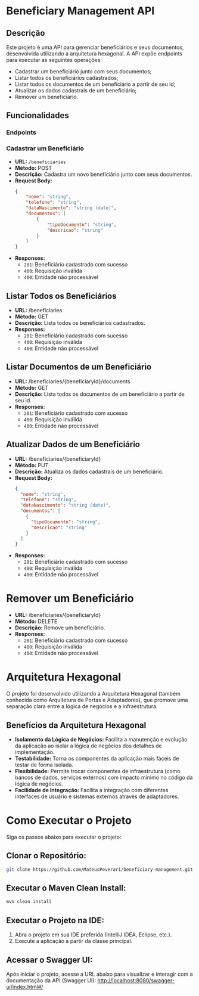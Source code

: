 # Beneficiary Management API

## Descrição

Este projeto é uma API para gerenciar beneficiários e seus documentos, desenvolvida utilizando a arquitetura hexagonal. A API expõe endpoints para executar as seguintes operações:

- Cadastrar um beneficiário junto com seus documentos;
- Listar todos os beneficiários cadastrados;
- Listar todos os documentos de um beneficiário a partir de seu id;
- Atualizar os dados cadastrais de um beneficiário;
- Remover um beneficiário.

## Funcionalidades

### Endpoints

### Cadastrar um Beneficiário
- **URL:** `/beneficiaries`
- **Método:** POST
- **Descrição:** Cadastra um novo beneficiário junto com seus documentos.
- **Request Body:**
    ```json
    {
        "nome": "string",
        "telefone": "string",
        "dataNascimento": "string (date)",
        "documentos": [
            {
                "tipoDocumento": "string",
                "descricao": "string"
            }
        ]
    }
    ```
- **Responses:**
    - `201`: Beneficiário cadastrado com sucesso
    - `400`: Requisição inválida
    - `400`: Entidade não processável

## Listar Todos os Beneficiários
- **URL:** /beneficiaries
- **Método:** GET
- **Descrição:** Lista todos os beneficiários cadastrados.
- **Responses:**
  - `201`: Beneficiário cadastrado com sucesso
  - `400`: Requisição inválida
  - `400`: Entidade não processável

## Listar Documentos de um Beneficiário
- **URL:** /beneficiaries/{beneficiaryId}/documents
- **Método:** GET
- **Descrição:** Lista todos os documentos de um beneficiário a partir de seu id.
- **Responses:**
  - `201`: Beneficiário cadastrado com sucesso
  - `400`: Requisição inválida
  - `400`: Entidade não processável

## Atualizar Dados de um Beneficiário
- **URL:** /beneficiaries/{beneficiaryId}
- **Método:** PUT
- **Descrição:** Atualiza os dados cadastrais de um beneficiário.
- **Request Body:**
  ```json
  {
    "nome": "string",
    "telefone": "string",
    "dataNascimento": "string (date)",
    "documentos": [
      {
        "tipoDocumento": "string",
        "descricao": "string"
      }
    ]
  }

- **Responses:**
  - `201`: Beneficiário cadastrado com sucesso
  - `400`: Requisição inválida
  - `400`: Entidade não processável

# Remover um Beneficiário
- **URL:** /beneficiaries/{beneficiaryId}
- **Método:** DELETE
- **Descrição:** Remove um beneficiário.
- **Responses:**
  - `201`: Beneficiário cadastrado com sucesso
  - `400`: Requisição inválida
  - `400`: Entidade não processável

# Arquitetura Hexagonal
O projeto foi desenvolvido utilizando a Arquitetura Hexagonal (também conhecida como Arquitetura de Portas e Adaptadores), que promove uma separação clara entre a lógica de negócios e a infraestrutura.

## Benefícios da Arquitetura Hexagonal
- **Isolamento da Lógica de Negócios:** Facilita a manutenção e evolução da aplicação ao isolar a lógica de negócios dos detalhes de implementação.
- **Testabilidade:** Torna os componentes da aplicação mais fáceis de testar de forma isolada.
- **Flexibilidade:** Permite trocar componentes de infraestrutura (como bancos de dados, serviços externos) com impacto mínimo no código da lógica de negócios.
- **Facilidade de Integração:** Facilita a integração com diferentes interfaces de usuário e sistemas externos através de adaptadores.

# Como Executar o Projeto
Siga os passos abaixo para executar o projeto:

## Clonar o Repositório:
```bash
git clone https://github.com/MateusPeverari/beneficiary-management.git
```

## Executar o Maven Clean Install:
```bash
mvn clean install
```
## Executar o Projeto na IDE:
1. Abra o projeto em sua IDE preferida (IntelliJ IDEA, Eclipse, etc.).
2. Execute a aplicação a partir da classe principal.

## Acessar o Swagger UI:
Após iniciar o projeto, acesse a URL abaixo para visualizar e interagir com a documentação da API (Swagger UI):
[http://localhost:8080/swagger-ui/index.html#/](http://localhost:8080/swagger-ui/index.html#/)